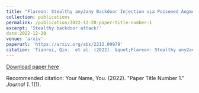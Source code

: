 ```yaml
---
title: "Flareon: Stealthy any2any Backdoor Injection via Poisoned Augmentation"
collection: publications
permalink: /publication/2022-12-20-paper-title-number-1
excerpt: 'Stealthy backdoor attack!'
date:2022-12-20
venue: 'arxiv'
paperurl: 'https://arxiv.org/abs/2212.09979'
citation: 'Tianrui, Qin.  et al. (2022). &quot;Flareon: Stealthy any2any Backdoor Injection via Poisoned Augmentation.&quot; <i>arxiv</i>. 1(1).'
---
```


[Download paper here](https://arxiv.org/pdf/2212.09979)

Recommended citation: Your Name, You. (2022). "Paper Title Number 1." <i>Journal 1</i>. 1(1).
